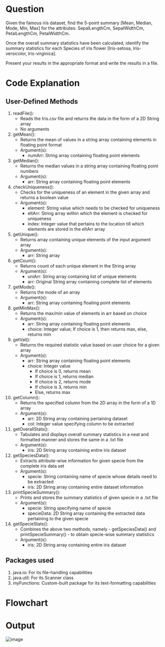 # Question  
Given the famous iris dataset, find the 5-point summary [Mean, Median, Mode, Min, Max] for the attributes: SepalLengthCm, SepalWidthCm, PetalLengthCm, PetalWidthCm.  

Once the overall summary statistics have been calculated, identify the summary statistics for each Species of iris flower [Iris-setosa, Iris-versicolor, Iris-virginica].  

Present your results in the appropriate format and write the results in a file.  

# Code Explanation  
## User-Defined Methods  
1. readFile():  
    - Reads the Iris.csv file and returns the data in the form of a 2D String array  
    - No arguments  
2. getMean():  
    - Returns the mean of values in a string array containing elements in floating point format  
    - Argument(s):  
        - numArr: String array containing floating point elements  
3. getMedian():  
    - Returns the median values in a string array containing floating point numbers  
    - Argument(s):  
        - arr: String array containing floating point elements  
4. checkUniqueness():  
    - Checks for the uniqueness of an element in the given array and returns a boolean value  
    - Argument(s):  
        - element: String value which needs to be checked for uniqueness  
        - eltArr: String array within which the element is checked for uniqueness  
        - index: Integer value that pertains to the location till which elements are stored in the eltArr array  
5. getUnique():  
    - Returns array containing unique elements of the input argument array  
    - Argument(s):  
        - arr: String array  
6. getCount():  
    - Returns count of each unique element in the String array  
    - Argument(s):  
        - uniArr: String array containing list of unique elements  
        - arr: Original String array containing complete list of elements  
7. getMode():  
    - Returns the mode of an array  
    - Argument(s):  
        - arr: String array containing floating point elements  
8. getMinMax():  
    - Returns the max/min value of elements in arr based on choice  
    - Argument(s):  
        - arr: String array containing floating point elements  
        - choice: Integer value; If choice is 1, then returns max, else, returns min  
9. getVal():  
    - Returns the required statistic value based on user choice for a given array  
    - Argument(s):  
        - arr: String array containing floating point elements  
        - choice: Integer value  
            - If choice is 0, returns mean  
            - If choice is 1, returns median  
            - If choice is 2, returns mode  
            - If choice is 3, returns min
            - Else, returns max  
10. getColumn():  
    - Returns the specified column from the 2D array in the form of a 1D array  
    - Argument(s):  
        - arr: 2D String array containing pertaining dataset  
        - col: Integer value specifying column to be extracted  
11. getOverallStats():  
    - Tabulates and displays overall summary statistics in a neat and formatted manner and stores the same in a .txt file  
    - Argument(s):  
        - iris: 2D String array containing entire iris dataset  
12. getSpeciesData():  
    - Extracts attribute-wise information for given specie from the complete iris data set  
    - Argument(s):  
        - specie: String containing name of specie whose details need to be extracted  
        - iris: 2D String array containing entire dataset information  
13. printSpecieSummary():  
    - Prints and stores the summary statistics of given specie in a .txt file  
    - Argument(s):  
        - specie: String specifying name of specie  
        - specieData: 2D String array containing the extracted data pertaining to the given specie  
14. getSpecieStats():  
    - Combines the above two methods, namely - getSpeciesData() and printSpecieSummary() - to obtain specie-wise summary statistics  
    - Argument(s):  
        - iris: 2D String array containing entire iris dataset  

## Packages used  
1. java.io: For its file-handling capabilities  
2. java.util: For its Scanner class  
3. myFunctions: Custom-built package for its text-formatting capabilities  

# Flowchart  

# Output  
![image](https://user-images.githubusercontent.com/118504392/231489594-b0923f22-3624-489a-94e5-bbc69e37af95.png)


